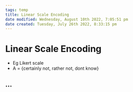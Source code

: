 ```yaml
---
tags: temp
title: Linear Scale Encoding
date modified: Wednesday, August 10th 2022, 7:05:51 pm
date created: Tuesday, July 26th 2022, 8:33:15 pm
---
```


# Linear Scale Encoding
- Eg Likert scale
- A = {certainly not, rather not, dont know}

## …

